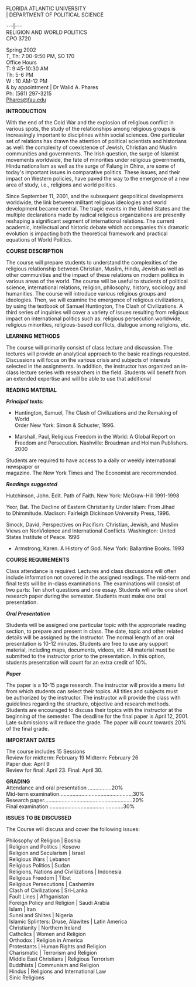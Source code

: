 FLORIDA ATLANTIC UNIVERSITY  
|  DEPARTMENT OF POLITICAL SCIENCE  
  
---|---  
RELIGION AND WORLD POLITICS  
CPO 3720  
  
Spring 2002  
T, Th: 7:00-9:50 PM, SO 170  
Office Hours  
        T: 9:45-10:30 AM  
        Th: 5-6 PM  
        W : 10 AM-12 PM  
        & by appointment  |  Dr Walid A. Phares  
Ph: (561) 297-3215  
[Phares@fau.edu](mailto:Phares@fau.edu)  
  
  
  
**INTRODUCTION**  
  
With the end of the Cold War and the explosion of religious conflict in
various spots, the study of the relationships among religious groups is
increasingly important to disciplines within social sciences. One particular
set of relations has drawn the attention of political scientists and
historians as well: the complexity of coexistence of Jewish, Christian and
Muslim communities and governments. The Irish question, the surge of Islamist
movements worldwide, the fate of minorities under religious governments, Hindu
nationalism as well as the surge of Falung in China, are some of today's
important issues in comparative politics. These issues, and their impact on
Western policies, have paved the way to the emergence of a new area of study,
i.e., religions and world politics.  
  
Since September 11, 2001, and the subsequent geopolitical developments
worldwide, the link between militant religious ideologies and world
development became central. The tragic events in the United States and the
multiple declarations made by radical religious organizations are presently
reshaping a significant segment of international relations. The current
academic, intellectual and historic debate which accompanies this dramatic
evolution is impacting both the theoretical framework and practical equations
of World Politics.  
  
**COURSE DESCRIPTION**  
  
The course will prepare students to understand the complexities of the
religious relationship between Christian, Muslim, Hindu, Jewish as well as
other communities and the impact of these relations on modern politics in
various areas of the world. The course will be useful to students of political
science, international relations, religion, philosophy, history, sociology and
humanities. The course will introduce various religious groups and ideologies.
Then, we will examine the emergence of religious civilizations, by using the
textbook of Samuel Huntington, The Clash of Civilizations. A third series of
inquiries will cover a variety of issues resulting from religious impact on
international politics such as: religious persecution worldwide, religious
minorities, religious-based conflicts, dialogue among religions, etc.  
  
**LEARNING METHODS**  
  
The course will primarily consist of class lecture and discussion. The
lectures will provide an analytical approach to the basic readings requested.
Discussions will focus on the various crisis and subjects of interests
selected in the assignments. In addition, the instructor has organized an in-
class lecture series with researchers in the field. Students will benefit from
an extended expertise and will be able to use that additional  
  
**READING MATERIAL**  
  
**_Principal texts:_**  
  
* Huntington, Samuel, The Clash of Civilizations and the Remaking of World   
Order New York: Simon  & Schuster, 1996.  
  
* Marshall, Paul, Religious Freedom in the World: A Global Report on   
Freedom and Persecution. Nashville: Broadman and Holman Publishers. 2000  
  
Students are required to have access to a daily or weekly international
newspaper or  
magazine. The New York Times and The Economist are recommended.  
  
**_Readings suggested_**  
  
Hutchinson, John. Edit. Path of Faith. New York: McGraw-Hill 1991-1998  
  
Yeor, Bat. The Decline of Eastern Christianity Under Islam: From Jihad  
to Dhimmitude. Madison: Fairleigh Dickinson University Press, 1996.  
  
Smock, David, Perspectives on Pacifism: Christian, Jewish, and Muslim  
Views on NonViolence and International Conflicts. Washington: United  
States Institute of Peace. 1996  
  
* Armstrong, Karen. A History of God. New York: Ballantine Books. 1993   
  
  
**COURSE REQUIREMENTS**  
  
Class attendance is required. Lectures and class discussions will often  
include information not covered in the assigned readings. The mid-term and  
final tests will be in-class examinations. The examinations will consist of  
two parts: Ten short questions and one essay. Students will write one short  
research paper during the semester. Students must make one oral presentation.  
  
  
**_Oral Presentation_**  
  
Students will be assigned one particular topic with the appropriate reading  
section, to prepare and present in class. The date, topic and other related  
details will be assigned by the instructor. The normal length of an oral  
presentation is 10-12 minutes. Students are free to use any support  
material, including maps, documents, videos, etc. All material must be  
submitted to the instructor prior to the presentation. In this option,  
students presentation will count for an extra credit of 10%.  
  
**_Paper_**  
  
The paper is a 10-15 page research. The instructor will provide a menu list  
from which students can select their topics. All titles and subjects must  
be authorized by the instructor. The instructor will provide the class with  
guidelines regarding the structure, objective and research methods. Students
are encouraged to discuss their topics with the instructor at the beginning of
the semester. The deadline for the final paper is April 12, 2001. Late
submissions will reduce the grade. The paper will count towards 20% of the
final grade.  
  
**IMPORTANT DATES**  
  
The course includes 15 Sessions  
Review for midterm: February 19 Midterm: February 26  
Paper due: April 9  
Review for final: April 23. Final: April 30.  
  
**GRADING**  
Attendance and oral presentation ................20%  
Mid-term examination..................................................30%  
Research paper............................................................20%  
Final examination ..................................... ............30%  
  
  
**ISSUES TO BE DISCUSSED**  
  
The Course will discuss and cover the following issues:  
  
Philosophy of Religion | Bosnia  
| Religion and Politics | Kosovo  
| Religion and Secularism | Israel  
| Religious Wars | Lebanon  
| Religious Politics | Sudan  
| Religions, Nations and Civilizations | Indonesia  
| Religious Freedom | Tibet  
| Religious Persecutions | Cashemire  
| Clash of Civilizations | Sri-Lanka  
| Fault Lines | Afhganistan  
| Foreign Policy and Religion | Saudi Arabia  
| Islam | Iran  
| Sunni and Shiites | Nigeria  
| Islamic Splinters: Druse, Alawites | Latin America  
| Christianity | Northern Ireland  
| Catholics | Women and Religion  
| Orthodox | Religion in America  
| Protestants | Human Rights and Religion  
| Charismatic | Terrorism and Religion  
| Middle East Christians | Religious Terrorism  
| Buddhists | Communism and Religion  
| Hindus | Religions and International Law  
| Sinic Religions  

